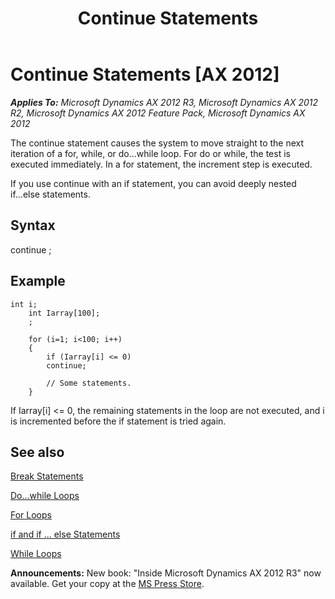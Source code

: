 ﻿---
title: Continue Statements
TOCTitle: Continue Statements
ms:assetid: 4dfe0a78-c733-4aa5-b550-34ff36203b94
ms:mtpsurl: https://msdn.microsoft.com/en-us/library/Aa638117(v=AX.60)
ms:contentKeyID: 35243453
ms.date: 05/18/2015
mtps_version: v=AX.60
---

# Continue Statements [AX 2012]


_**Applies To:** Microsoft Dynamics AX 2012 R3, Microsoft Dynamics AX 2012 R2, Microsoft Dynamics AX 2012 Feature Pack, Microsoft Dynamics AX 2012_

The continue statement causes the system to move straight to the next iteration of a for, while, or do...while loop. For do or while, the test is executed immediately. In a for statement, the increment step is executed.

If you use continue with an if statement, you can avoid deeply nested if...else statements.

## Syntax

continue ;

## Example

```X++
int i;
    int Iarray[100];
    ;
     
    for (i=1; i<100; i++)
    {
        if (Iarray[i] <= 0)
        continue;
     
        // Some statements.
    }
```

If Iarray\[i\] \<= 0, the remaining statements in the loop are not executed, and i is incremented before the if statement is tried again.

## See also

[Break Statements](break-statements.md)

[Do...while Loops](do-while-loops.md)

[For Loops](for-loops.md)

[if and if ... else Statements](if-and-if-else-statements.md)

[While Loops](while-loops.md)

  
**Announcements:** New book: "Inside Microsoft Dynamics AX 2012 R3" now available. Get your copy at the [MS Press Store](https://www.microsoftpressstore.com/store/inside-microsoft-dynamics-ax-2012-r3-9780735685109).

